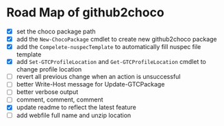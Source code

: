 # Road Map of github2choco

- [x] set the choco package path
- [x] add the `New-ChocoPackage` cmdlet to create new github2choco package
- [x] add the `Compelete-nuspecTemplate` to automatically fill nuspec file template
- [x] add `Set-GTCProfileLocation` and `Get-GTCProfileLocation` cmdlet to change profile location
- [ ] revert all previous change when an action is unsuccessful
- [ ] better Write-Host message for Update-GTCPackage
- [ ] better verbose output 
- [ ] comment, comment, comment
- [x] update readme to reflect the latest feature
- [ ] add webfile full name and unzip location
